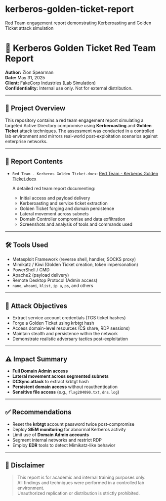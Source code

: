 # kerberos-golden-ticket-report
Red Team engagement report demonstrating Kerberoasting and Golden Ticket attack simulation
# 🎯 Kerberos Golden Ticket Red Team Report

**Author:** Zion Spearman  
**Date:** May 31, 2025  
**Client:** FakeCorp Industries (Lab Simulation)  
**Confidentiality:** Internal use only. Not for external distribution.

---

## 📝 Project Overview

This repository contains a red team engagement report simulating a targeted Active Directory compromise using **Kerberoasting** and **Golden Ticket** attack techniques. The assessment was conducted in a controlled lab environment and mirrors real-world post-exploitation scenarios against enterprise networks.

---

## 📄 Report Contents

- `Red Team - Kerberos Golden Ticket.docx`: [Red Team - Kerberos Golden Ticket.docx](https://github.com/user-attachments/files/20575636/Red.Team.-.Kerberos.Golden.Ticket.docx)
 
  A detailed red team report documenting:
  - Initial access and payload delivery
  - Kerberoasting and service ticket extraction
  - Golden Ticket forging and domain persistence
  - Lateral movement across subnets
  - Domain Controller compromise and data exfiltration
  - Screenshots and analysis of tools and commands used

---

## 🛠️ Tools Used

- Metasploit Framework (reverse shell, handler, SOCKS proxy)
- Mimikatz / Kiwi (Golden Ticket creation, token impersonation)
- PowerShell / CMD
- Apache2 (payload delivery)
- Remote Desktop Protocol (Admin access)
- `nano`, `whoami`, `klist`, `ip a`, `ps`, and others

---

## 📌 Attack Objectives

- Extract service account credentials (TGS ticket hashes)
- Forge a Golden Ticket using krbtgt hash
- Access domain-level resources (C$ share, RDP sessions)
- Maintain stealth and persistence within the network
- Demonstrate realistic adversary tactics post-exploitation

---

## ⚠️ Impact Summary

- **Full Domain Admin access**
- **Lateral movement across segmented subnets**
- **DCSync attack** to extract krbtgt hash
- **Persistent domain access** without reauthentication
- **Sensitive file access** (e.g., `flag204090.txt`, `dns.log`)

---

## ✅ Recommendations

- Reset the **krbtgt** account password twice post-compromise
- Deploy **SIEM monitoring** for abnormal Kerberos activity
- Limit use of **Domain Admin accounts**
- Segment internal networks and restrict RDP
- Employ **EDR** tools to detect Mimikatz-like behavior

---

## 🔐 Disclaimer

> This report is for academic and internal training purposes only.  
> All findings and techniques were performed in a controlled lab environment.  
> Unauthorized replication or distribution is strictly prohibited.

